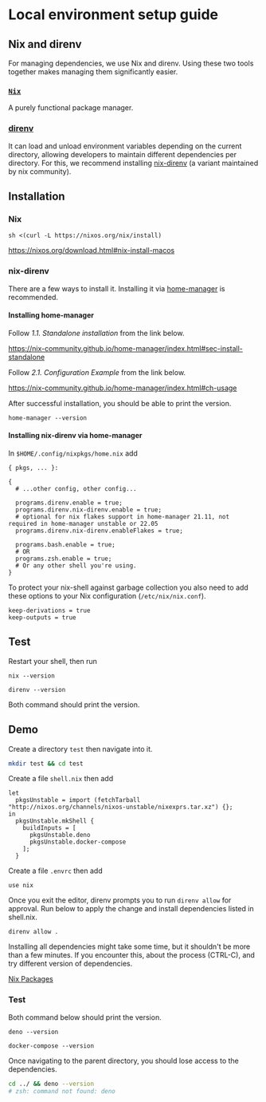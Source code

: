 # Local environment setup guide

## Nix and direnv

For managing dependencies, we use Nix and direnv. Using these two tools together makes managing them
significantly easier.

### [`Nix`](https://nixos.org/)

A purely functional package manager.

### [direnv](https://direnv.net/)

It can load and unload environment variables depending on the current directory, allowing developers to maintain different dependencies per directory. For this, we recommend
installing [nix-direnv](https://github.com/nix-community/nix-direnv) (a variant maintained by nix
community).

## Installation

### Nix

```
sh <(curl -L https://nixos.org/nix/install)
```

https://nixos.org/download.html#nix-install-macos

### nix-direnv

There are a few ways to install it. Installing it via
[home-manager](https://nix-community.github.io/home-manager) is recommended.

#### Installing home-manager

Follow _1.1. Standalone installation_ from the link below.

https://nix-community.github.io/home-manager/index.html#sec-install-standalone

Follow _2.1. Configuration Example_ from the link below.

https://nix-community.github.io/home-manager/index.html#ch-usage

After successful installation, you should be able to print the version.

```
home-manager --version
```

#### Installing nix-direnv via home-manager

In `$HOME/.config/nixpkgs/home.nix` add

```
{ pkgs, ... }:

{
  # ...other config, other config...

  programs.direnv.enable = true;
  programs.direnv.nix-direnv.enable = true;
  # optional for nix flakes support in home-manager 21.11, not required in home-manager unstable or 22.05
  programs.direnv.nix-direnv.enableFlakes = true;

  programs.bash.enable = true;
  # OR
  programs.zsh.enable = true;
  # Or any other shell you're using.
}
```

To protect your nix-shell against garbage collection you also need to add these options to your Nix
configuration (`/etc/nix/nix.conf`).

```
keep-derivations = true
keep-outputs = true
```

## Test

Restart your shell, then run

```
nix --version
```

```
direnv --version
```

Both command should print the version.

## Demo

Create a directory `test` then navigate into it.

```bash
mkdir test && cd test
```

Create a file `shell.nix` then add

```
let
  pkgsUnstable = import (fetchTarball "http://nixos.org/channels/nixos-unstable/nixexprs.tar.xz") {};
in
  pkgsUnstable.mkShell {
    buildInputs = [
      pkgsUnstable.deno
      pkgsUnstable.docker-compose
    ];
  }
```

Create a file `.envrc` then add

```
use nix
```

Once you exit the editor, direnv prompts you to run `direnv allow` for approval. Run below to apply
the change and install dependencies listed in shell.nix.

```
direnv allow .
```

Installing all dependencies might take some time, but it shouldn't be more than a few minutes.
If you encounter this, about the process (CTRL-C), and try different version of dependencies.

[Nix Packages](https://search.nixos.org/packages)

### Test

Both command below should print the version.

```
deno --version
```

```
docker-compose --version
```

Once navigating to the parent directory, you should lose access to the dependencies.

```bash
cd ../ && deno --version
# zsh: command not found: deno
```
